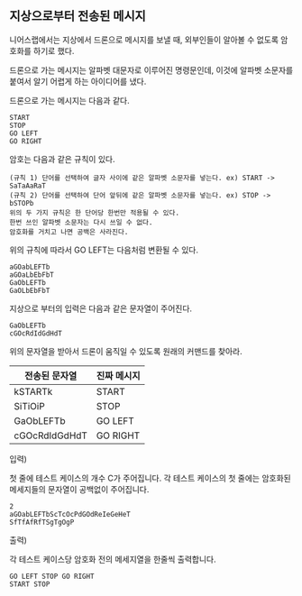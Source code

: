 ## 지상으로부터 전송된 메시지

니어스랩에서는 지상에서 드론으로 메시지를 보낼 때, 외부인들이 알아볼 수 없도록 암호화를 하기로 했다.

드론으로 가는 메시지는 알파벳 대문자로 이루어진 명령문인데, 이것에 알파벳 소문자를 붙여서 알기 어렵게 하는 아이디어를 냈다.

드론으로 가는 메시지는 다음과 같다.

```
START
STOP
GO LEFT
GO RIGHT
```

암호는 다음과 같은 규칙이 있다.
```
(규칙 1) 단어를 선택하여 글자 사이에 같은 알파벳 소문자를 넣는다. ex) START -> SaTaAaRaT
(규칙 2) 단어를 선택하여 단어 앞뒤에 같은 알파벳 소문자를 넣는다. ex) STOP -> bSTOPb
위의 두 가지 규칙은 한 단어당 한번만 적용될 수 있다.
한번 쓰인 알파벳 소문자는 다시 쓰일 수 없다.
암호화를 거치고 나면 공백은 사라진다.
```

위의 규칙에 따라서 GO LEFT는 다음처럼 변환될 수 있다.
```
aGOabLEFTb
aGOaLbEbFbT
GaObLEFTb
GaOLbEbFbT
```

지상으로 부터의 입력은 다음과 같은 문자열이 주어진다.
```
GaObLEFTb
cGOcRdIdGdHdT
```

위의 문자열을 받아서 드론이 움직일 수 있도록 원래의 커맨드를 찾아라.

전송된 문자열 | 진짜 메시지
------------ | -------------
kSTARTk | START
SiTiOiP | STOP
GaObLEFTb | GO LEFT
cGOcRdIdGdHdT | GO RIGHT


입력)

첫 줄에 테스트 케이스의 개수 C가 주어집니다. 각 테스트 케이스의 첫 줄에는 암호화된 메세지들의 문자열이 공백없이 주어집니다.
```
2
aGOabLEFTbScTcOcPdGOdReIeGeHeT
SfTfAfRfTSgTgOgP
```

출력)

각 테스트 케이스당 암호화 전의 메세지열을 한줄씩 출력합니다.
```
GO LEFT STOP GO RIGHT
START STOP
```
